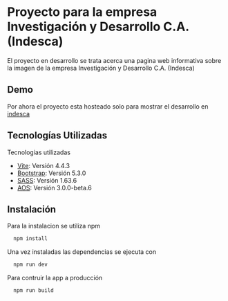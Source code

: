 # Proyecto para la empresa Investigación y Desarrollo C.A. (Indesca)

El proyecto en desarrollo se trata acerca una pagina web informativa sobre la imagen de la empresa Investigación y Desarrollo C.A. (Indesca)

## Demo

Por ahora el proyecto esta hosteado solo para mostrar el desarrollo en [indesca](https://musarte.dev/documenta-tu-proyecto-con-readme-md/)

## Tecnologías Utilizadas

Tecnologias utilizadas

- [Vite](https://vitejs.dev/): Versión 4.4.3
- [Bootstrap](https://vuejs.org/): Versión 5.3.0
- [SASS](https://sass-lang.com/): Versión 1.63.6
- [AOS](https://michalsnik.github.io/aos/): Versión 3.0.0-beta.6

## Instalación

Para la instalacion se utiliza npm

```bash
  npm install
```

Una vez instaladas las dependencias se ejecuta con

```bash
  npm run dev
```

Para contruir la app a producción

```bash
  npm run build
```
